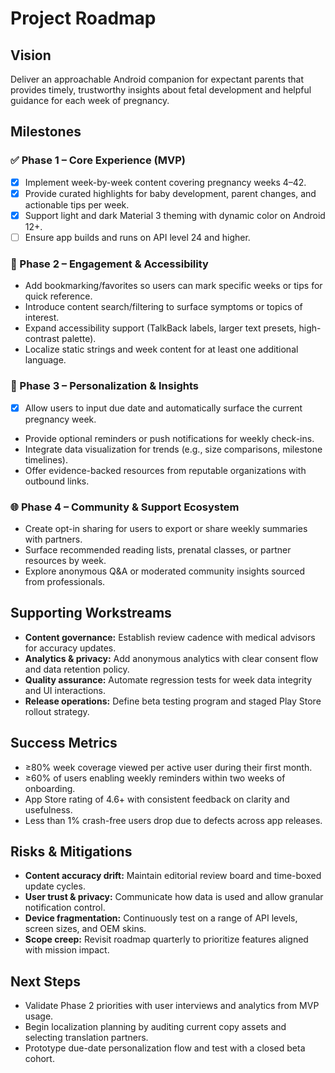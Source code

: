 # Project Roadmap

## Vision
Deliver an approachable Android companion for expectant parents that provides timely, trustworthy insights about fetal development and helpful guidance for each week of pregnancy.

## Milestones

### ✅ Phase 1 – Core Experience (MVP)
- [x] Implement week-by-week content covering pregnancy weeks 4–42.
- [x] Provide curated highlights for baby development, parent changes, and actionable tips per week.
- [x] Support light and dark Material 3 theming with dynamic color on Android 12+.
- [ ] Ensure app builds and runs on API level 24 and higher.

### 🔄 Phase 2 – Engagement & Accessibility
- Add bookmarking/favorites so users can mark specific weeks or tips for quick reference.
- Introduce content search/filtering to surface symptoms or topics of interest.
- Expand accessibility support (TalkBack labels, larger text presets, high-contrast palette).
- Localize static strings and week content for at least one additional language.

### 🧭 Phase 3 – Personalization & Insights
- [x] Allow users to input due date and automatically surface the current pregnancy week.
- Provide optional reminders or push notifications for weekly check-ins.
- Integrate data visualization for trends (e.g., size comparisons, milestone timelines).
- Offer evidence-backed resources from reputable organizations with outbound links.

### 🌐 Phase 4 – Community & Support Ecosystem
- Create opt-in sharing for users to export or share weekly summaries with partners.
- Surface recommended reading lists, prenatal classes, or partner resources by week.
- Explore anonymous Q&A or moderated community insights sourced from professionals.

## Supporting Workstreams
- **Content governance:** Establish review cadence with medical advisors for accuracy updates.
- **Analytics & privacy:** Add anonymous analytics with clear consent flow and data retention policy.
- **Quality assurance:** Automate regression tests for week data integrity and UI interactions.
- **Release operations:** Define beta testing program and staged Play Store rollout strategy.

## Success Metrics
- ≥80% week coverage viewed per active user during their first month.
- ≥60% of users enabling weekly reminders within two weeks of onboarding.
- App Store rating of 4.6+ with consistent feedback on clarity and usefulness.
- Less than 1% crash-free users drop due to defects across app releases.

## Risks & Mitigations
- **Content accuracy drift:** Maintain editorial review board and time-boxed update cycles.
- **User trust & privacy:** Communicate how data is used and allow granular notification control.
- **Device fragmentation:** Continuously test on a range of API levels, screen sizes, and OEM skins.
- **Scope creep:** Revisit roadmap quarterly to prioritize features aligned with mission impact.

## Next Steps
- Validate Phase 2 priorities with user interviews and analytics from MVP usage.
- Begin localization planning by auditing current copy assets and selecting translation partners.
- Prototype due-date personalization flow and test with a closed beta cohort.
